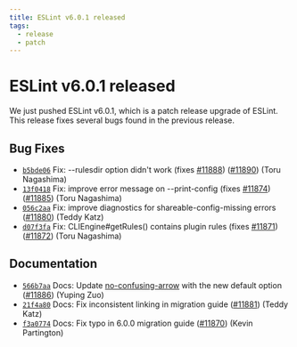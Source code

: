 ```yaml
---
title: ESLint v6.0.1 released
tags:
  - release
  - patch
---
```

# ESLint v6.0.1 released

We just pushed ESLint v6.0.1, which is a patch release upgrade of ESLint. This release fixes several bugs found in the previous release.












## Bug Fixes


* [`b5bde06`](https://github.com/eslint/eslint/commit/b5bde0669bd6a7a6b8e38cdf204d8d4b932cea63) Fix: --rulesdir option didn't work (fixes [#11888](https://github.com/eslint/eslint/issues/11888)) ([#11890](https://github.com/eslint/eslint/issues/11890)) (Toru Nagashima)
* [`13f0418`](https://github.com/eslint/eslint/commit/13f041897ee31982808a57b4d06450b57c9b27dc) Fix: improve error message on --print-config (fixes [#11874](https://github.com/eslint/eslint/issues/11874)) ([#11885](https://github.com/eslint/eslint/issues/11885)) (Toru Nagashima)
* [`056c2aa`](https://github.com/eslint/eslint/commit/056c2aaf39a5f8d06de24f06946dda95032a0361) Fix: improve diagnostics for shareable-config-missing errors ([#11880](https://github.com/eslint/eslint/issues/11880)) (Teddy Katz)
* [`d07f3fa`](https://github.com/eslint/eslint/commit/d07f3fae19b901c30cf4998f10722cb3182bd237) Fix: CLIEngine#getRules() contains plugin rules (fixes [#11871](https://github.com/eslint/eslint/issues/11871)) ([#11872](https://github.com/eslint/eslint/issues/11872)) (Toru Nagashima)




## Documentation


* [`566b7aa`](https://github.com/eslint/eslint/commit/566b7aa5d61fb31cd47fe4da7820b07cf9bde1ec) Docs: Update [no-confusing-arrow](/docs/rules/no-confusing-arrow) with the new default option ([#11886](https://github.com/eslint/eslint/issues/11886)) (Yuping Zuo)
* [`21f4a80`](https://github.com/eslint/eslint/commit/21f4a8057ccc941f72bb617ae3b5c135a774f6c0) Docs: Fix inconsistent linking in migration guide ([#11881](https://github.com/eslint/eslint/issues/11881)) (Teddy Katz)
* [`f3a0774`](https://github.com/eslint/eslint/commit/f3a0774a8879b08777a4aedc76677f13d5156242) Docs: Fix typo in 6.0.0 migration guide ([#11870](https://github.com/eslint/eslint/issues/11870)) (Kevin Partington)

